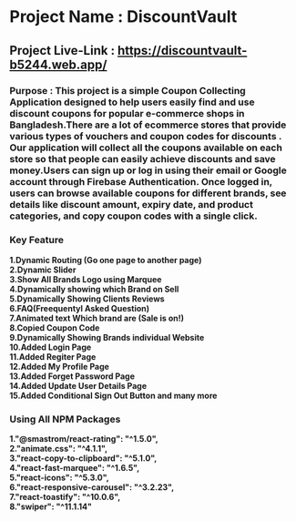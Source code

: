 # Project Name : DiscountVault

## Project Live-Link : https://discountvault-b5244.web.app/

### Purpose : This project is a simple Coupon Collecting Application designed to help users easily find and use discount coupons for popular e-commerce shops in Bangladesh.There are a lot of ecommerce stores that provide various types of vouchers and coupon codes for discounts . Our application will collect all the coupons available on each store so that people can easily achieve discounts and save money.Users can sign up or log in using their email or Google account through Firebase Authentication. Once logged in, users can browse available coupons for different brands, see details like discount amount, expiry date, and product categories, and copy coupon codes with a single click.

### Key Feature

**1.Dynamic Routing (Go one page to another page)** <br>
**2.Dynamic Slider** <br>
**3.Show All Brands Logo using Marquee** <br>
**4.Dynamically showing which Brand on Sell** <br>
**5.Dynamically Showing Clients Reviews** <br>
**6.FAQ(Freequentyl Asked Question)** <br>
**7.Animated text Which brand are (Sale is on!)** <br>
**8.Copied Coupon Code** <br>
**9.Dynamically Showing Brands individual Website** <br>
**10.Added Login Page** <br>
**11.Added Regiter Page** <br>
**12.Added My Profile Page** <br>
**13.Added Forget Password Page** <br>
**14.Added Update User Details Page** <br>
**15.Added Conditional Sign Out Button and many more** <br>

### Using All NPM Packages

**1."@smastrom/react-rating": "^1.5.0",**<br>
**2."animate.css": "^4.1.1",**<br>
**3."react-copy-to-clipboard": "^5.1.0",**<br>
**4."react-fast-marquee": "^1.6.5",**<br>
**5."react-icons": "^5.3.0",**<br>
**6."react-responsive-carousel": "^3.2.23",**<br>
**7."react-toastify": "^10.0.6",**<br>
**8."swiper": "^11.1.14"**<br>

